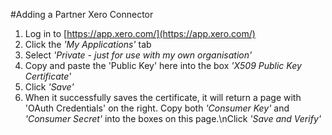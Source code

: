 #Adding a Partner Xero Connector
1. Log in to [https://app.xero.com/](https://app.xero.com/)
2. Click the *'My Applications'* tab
3. Select *'Private - just for use with my own organisation'*
4. Copy and paste the 'Public Key' here into the box *'X509 Public Key Certificate'*
5. Click *'Save'*
6. When it successfully saves the certificate, it will return a page with 'OAuth Credentials' on the right. Copy both *'Consumer Key'* and *'Consumer Secret'* into the boxes on this page.\nClick *'Save and Verify'*
